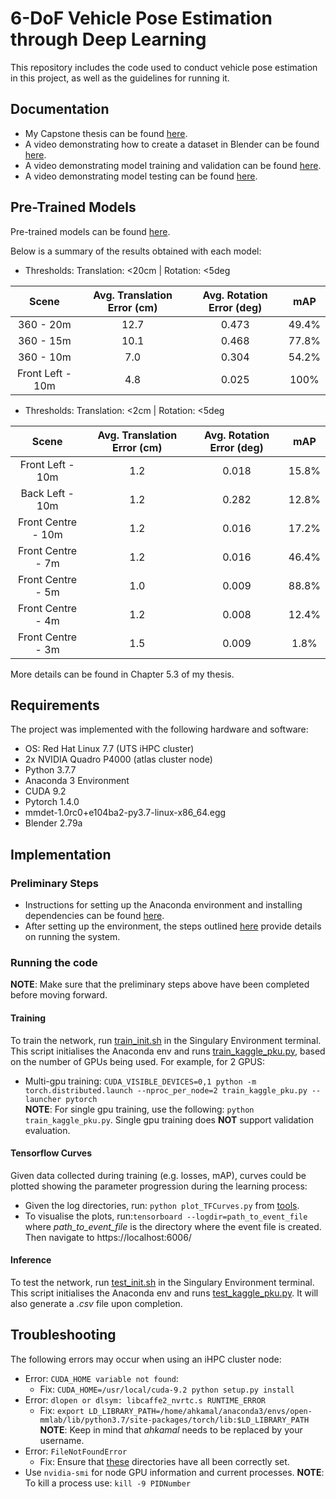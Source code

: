 # 6-DoF Vehicle Pose Estimation through Deep Learning
This repository includes the code used to conduct vehicle pose estimation in this project, as well as the guidelines for running it.

## Documentation
* My Capstone thesis can be found [here](docs/ahmad_capstone_thesis.pdf).
* A video demonstrating how to create a dataset in Blender can be found [here](docs/blender_demo.mp4).
* A video demonstrating model training and validation can be found [here](docs/training_demo.mp4).
* A video demonstrating model testing can be found [here](docs/inference_demo.mp4).

## Pre-Trained Models
Pre-trained models can be found [here](https://drive.google.com/drive/folders/1CV5dwUsc1zXNS27ce_a_Q0Hz33TXp1fo?usp=sharing).

Below is a summary of the results obtained with each model:

* Thresholds: Translation: <20cm | Rotation: <5deg


| Scene              | Avg. Translation Error (cm) | Avg. Rotation Error (deg) | mAP |
|:------------------:| :--------------------------:|:-------------------------:|:----:|
|360 - 20m           | 12.7                        | 0.473                     |49.4% |
|360 - 15m           | 10.1                        | 0.468                     |77.8% |
|360 - 10m           | 7.0                         | 0.304                     |54.2% |
|Front Left - 10m    | 4.8                         | 0.025                     | 100% |



* Thresholds: Translation: <2cm | Rotation: <5deg

| Scene              | Avg. Translation Error (cm) | Avg. Rotation Error (deg) | mAP |
|:------------------:|:---------------------------:|:-------------------------:|:----:|
|Front Left - 10m    | 1.2                         | 0.018                     |15.8% |
|Back Left - 10m     | 1.2                         | 0.282                     |12.8% |
|Front Centre - 10m  | 1.2                         | 0.016                     |17.2% |
|Front Centre - 7m   | 1.2                         | 0.016                     |46.4% |
|Front Centre - 5m   | 1.0                         | 0.009                     |88.8% |
|Front Centre - 4m   | 1.2                         | 0.008                     |12.4% |
|Front Centre - 3m   | 1.5                         | 0.009                     | 1.8% |

More details can be found in Chapter 5.3 of my thesis.

## Requirements
The project was implemented with the following hardware and software:
* OS: Red Hat Linux 7.7 (UTS iHPC cluster)
* 2x NVIDIA Quadro P4000 (atlas cluster node)
* Python 3.7.7
* Anaconda 3 Environment
* CUDA 9.2
* Pytorch 1.4.0
* mmdet-1.0rc0+e104ba2-py3.7-linux-x86_64.egg
* Blender 2.79a

## Implementation
### Preliminary Steps
* Instructions for setting up the Anaconda environment and installing dependencies can be found [here](docs/INSTALL.md).
* After setting up the environment, the steps outlined [here](docs/IMPLEMENTATION.md) provide details on running the system.

### Running the code
**NOTE**: Make sure that the preliminary steps above have been completed before moving forward.
#### Training
To train the network, run [train_init.sh](train_init.sh) in the Singulary Environment terminal.<br />
This script initialises the Anaconda env and runs [train_kaggle_pku.py](tools/train_kaggle_pku.py), based on the number of GPUs being used. For example, for 2 GPUS:
* Multi-gpu training: `CUDA_VISIBLE_DEVICES=0,1 python -m torch.distributed.launch --nproc_per_node=2 train_kaggle_pku.py --launcher pytorch`<br />
**NOTE**: For single gpu training, use the following: `python train_kaggle_pku.py`. Single gpu training does **NOT** support validation evaluation.

#### Tensorflow Curves
Given data collected during training (e.g. losses, mAP), curves could be plotted showing the parameter progression during the learning process:
* Given the log directories, run: `python plot_TFCurves.py` from [tools](tools).
* To visualise the plots, run:`tensorboard --logdir=path_to_event_file`<br />
where *path_to_event_file* is the directory where the event file is created.<br />
Then navigate to https://localhost:6006/

#### Inference
To test the network, run [test_init.sh](test_init.sh) in the Singulary Environment terminal.<br />
This script initialises the Anaconda env and runs [test_kaggle_pku.py](tools/test_kaggle_pku.py). It will also generate a *.csv* file upon completion.

## Troubleshooting
The following errors may occur when using an iHPC cluster node:
* Error: `CUDA_HOME variable not found`:
    * Fix: `CUDA_HOME=/usr/local/cuda-9.2 python setup.py install`
* Error: `dlopen or dlsym: libcaffe2_nvrtc.s RUNTIME_ERROR`
    * Fix: `export LD_LIBRARY_PATH=/home/ahkamal/anaconda3/envs/open-mmlab/lib/python3.7/site-packages/torch/lib:$LD_LIBRARY_PATH`<br />
    **NOTE**: Keep in mind that *ahkamal* needs to be replaced by your username.
* Error: `FileNotFoundError`
    * Fix: Ensure that [these](docs/IMPLEMENTATION.md#directories) directories have all been correctly set.
* Use `nvidia-smi` for node GPU information and current processes.
    **NOTE**: To kill a process use: `kill -9 PIDNumber`
